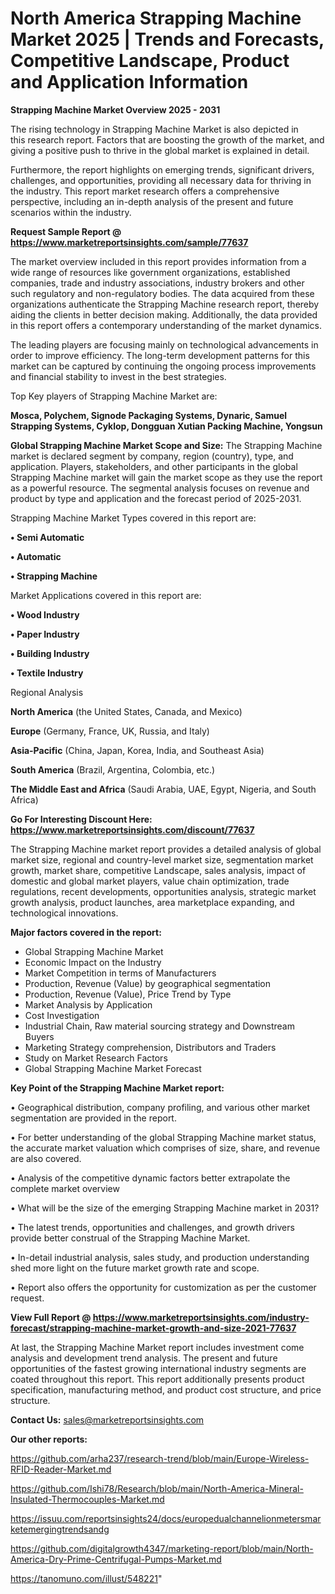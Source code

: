 # North America Strapping Machine Market 2025 | Trends and Forecasts, Competitive Landscape, Product and Application Information

<Strong> Strapping Machine Market Overview 2025 - 2031</strong>

The rising technology in Strapping Machine Market is also depicted in this research report. Factors that are boosting the growth of the market, and giving a positive push to thrive in the global market is explained in detail.

Furthermore, the report highlights on emerging trends, significant drivers, challenges, and opportunities, providing all necessary data for thriving in the industry. This report market research offers a comprehensive perspective, including an in-depth analysis of the present and future scenarios within the industry.

<strong>Request Sample Report @ <a href=https://www.marketreportsinsights.com/sample/77637>https://www.marketreportsinsights.com/sample/77637</a></strong>

The market overview included in this report provides information from a wide range of resources like government organizations, established companies, trade and industry associations, industry brokers and other such regulatory and non-regulatory bodies. The data acquired from these organizations authenticate the Strapping Machine research report, thereby aiding the clients in better decision making. Additionally, the data provided in this report offers a contemporary understanding of the market dynamics.

The leading players are focusing mainly on technological advancements in order to improve efficiency. The long-term development patterns for this market can be captured by continuing the ongoing process improvements and financial stability to invest in the best strategies.

Top Key players of Strapping Machine Market are:

<strong>Mosca, Polychem, Signode Packaging Systems, Dynaric, Samuel Strapping Systems, Cyklop, Dongguan Xutian Packing Machine, Yongsun</strong>

<strong><b>Global Strapping Machine Market Scope and Size:</b></strong>
The Strapping Machine market is declared segment by company, region (country), type, and application. Players, stakeholders, and other participants in the global Strapping Machine market will gain the market scope as they use the report as a powerful resource. The segmental analysis focuses on revenue and product by type and application and the forecast period of 2025-2031.

Strapping Machine Market Types covered in this report are:

<strong>• Semi Automatic 

• Automatic

• Strapping Machine</strong>

Market Applications covered in this report are:

<strong>• Wood Industry

• Paper Industry

• Building Industry

• Textile Industry</strong> 

Regional Analysis

<strong>North America</strong> (the United States, Canada, and Mexico)

<strong>Europe</strong> (Germany, France, UK, Russia, and Italy)

<strong>Asia-Pacific</strong> (China, Japan, Korea, India, and Southeast Asia)

<strong>South America</strong> (Brazil, Argentina, Colombia, etc.)

<strong>The Middle East and Africa</strong> (Saudi Arabia, UAE, Egypt, Nigeria, and South Africa)

<strong>Go For Interesting Discount Here: <a href=https://www.marketreportsinsights.com/discount/77637>https://www.marketreportsinsights.com/discount/77637</a></strong>

The Strapping Machine market report provides a detailed analysis of global market size, regional and country-level market size, segmentation market growth, market share, competitive Landscape, sales analysis, impact of domestic and global market players, value chain optimization, trade regulations, recent developments, opportunities analysis, strategic market growth analysis, product launches, area marketplace expanding, and technological innovations.

<strong><b>Major factors covered in the report:</b></strong>
<ul>
  <li>Global Strapping Machine Market </li>
  <li>Economic Impact on the Industry</li>
  <li>Market Competition in terms of Manufacturers</li>
  <li>Production, Revenue (Value) by geographical segmentation</li>
  <li>Production, Revenue (Value), Price Trend by Type</li>
  <li>Market Analysis by Application</li>
  <li>Cost Investigation</li>
  <li>Industrial Chain, Raw material sourcing strategy and Downstream Buyers</li>
  <li>Marketing Strategy comprehension, Distributors and Traders</li>
  <li>Study on Market Research Factors</li>
  <li>Global Strapping Machine Market Forecast</li>
</ul>

<strong><b>Key Point of the Strapping Machine Market report:</b></strong>

• Geographical distribution, company profiling, and various other market segmentation are provided in the report.

• For better understanding of the global Strapping Machine market status, the accurate market valuation which comprises of size, share, and revenue are also covered.

• Analysis of the competitive dynamic factors better extrapolate the complete market overview

• What will be the size of the emerging Strapping Machine market in 2031?

• The latest trends, opportunities and challenges, and growth drivers provide better construal of the Strapping Machine Market.

• In-detail industrial analysis, sales study, and production understanding shed more light on the future market growth rate and scope.

• Report also offers the opportunity for customization as per the customer request.

<strong><b>View Full Report @ <a href=https://www.marketreportsinsights.com/industry-forecast/strapping-machine-market-growth-and-size-2021-77637>https://www.marketreportsinsights.com/industry-forecast/strapping-machine-market-growth-and-size-2021-77637</a></b></strong>


At last, the Strapping Machine Market report includes investment come analysis and development trend analysis. The present and future opportunities of the fastest growing international industry segments are coated throughout this report. This report additionally presents product specification, manufacturing method, and product cost structure, and price structure.

<strong>Contact Us:</strong>
sales@marketreportsinsights.com

<strong>Our other reports:</strong>

<a href=https://github.com/arha237/research-trend/blob/main/Europe-Wireless-RFID-Reader-Market.md>https://github.com/arha237/research-trend/blob/main/Europe-Wireless-RFID-Reader-Market.md</a>

<a href=https://github.com/Ishi78/Research/blob/main/North-America-Mineral-Insulated-Thermocouples-Market.md>https://github.com/Ishi78/Research/blob/main/North-America-Mineral-Insulated-Thermocouples-Market.md</a>

<a href=https://issuu.com/reportsinsights24/docs/europedualchannelionmetersmarketemergingtrendsandg>https://issuu.com/reportsinsights24/docs/europedualchannelionmetersmarketemergingtrendsandg</a>

<a href=https://github.com/digitalgrowth4347/marketing-report/blob/main/North-America-Dry-Prime-Centrifugal-Pumps-Market.md>https://github.com/digitalgrowth4347/marketing-report/blob/main/North-America-Dry-Prime-Centrifugal-Pumps-Market.md</a>

<a href=https://tanomuno.com/illust/548221>https://tanomuno.com/illust/548221</a>"
